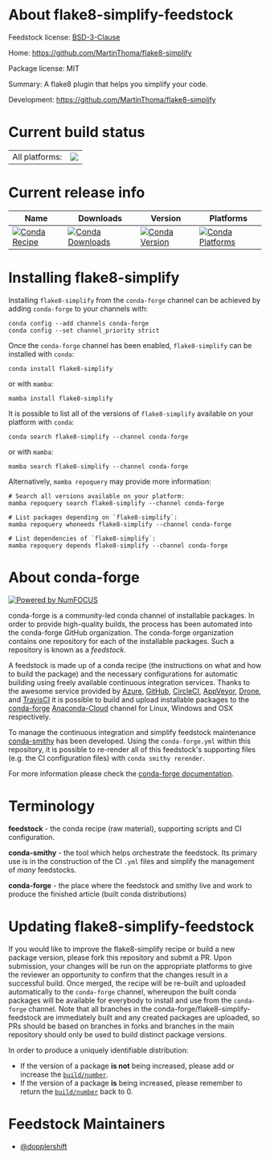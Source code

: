 About flake8-simplify-feedstock
===============================

Feedstock license: [BSD-3-Clause](https://github.com/conda-forge/flake8-simplify-feedstock/blob/main/LICENSE.txt)

Home: https://github.com/MartinThoma/flake8-simplify

Package license: MIT

Summary: A flake8 plugin that helps you simplify your code.

Development: https://github.com/MartinThoma/flake8-simplify

Current build status
====================


<table><tr><td>All platforms:</td>
    <td>
      <a href="https://dev.azure.com/conda-forge/feedstock-builds/_build/latest?definitionId=11355&branchName=main">
        <img src="https://dev.azure.com/conda-forge/feedstock-builds/_apis/build/status/flake8-simplify-feedstock?branchName=main">
      </a>
    </td>
  </tr>
</table>

Current release info
====================

| Name | Downloads | Version | Platforms |
| --- | --- | --- | --- |
| [![Conda Recipe](https://img.shields.io/badge/recipe-flake8--simplify-green.svg)](https://anaconda.org/conda-forge/flake8-simplify) | [![Conda Downloads](https://img.shields.io/conda/dn/conda-forge/flake8-simplify.svg)](https://anaconda.org/conda-forge/flake8-simplify) | [![Conda Version](https://img.shields.io/conda/vn/conda-forge/flake8-simplify.svg)](https://anaconda.org/conda-forge/flake8-simplify) | [![Conda Platforms](https://img.shields.io/conda/pn/conda-forge/flake8-simplify.svg)](https://anaconda.org/conda-forge/flake8-simplify) |

Installing flake8-simplify
==========================

Installing `flake8-simplify` from the `conda-forge` channel can be achieved by adding `conda-forge` to your channels with:

```
conda config --add channels conda-forge
conda config --set channel_priority strict
```

Once the `conda-forge` channel has been enabled, `flake8-simplify` can be installed with `conda`:

```
conda install flake8-simplify
```

or with `mamba`:

```
mamba install flake8-simplify
```

It is possible to list all of the versions of `flake8-simplify` available on your platform with `conda`:

```
conda search flake8-simplify --channel conda-forge
```

or with `mamba`:

```
mamba search flake8-simplify --channel conda-forge
```

Alternatively, `mamba repoquery` may provide more information:

```
# Search all versions available on your platform:
mamba repoquery search flake8-simplify --channel conda-forge

# List packages depending on `flake8-simplify`:
mamba repoquery whoneeds flake8-simplify --channel conda-forge

# List dependencies of `flake8-simplify`:
mamba repoquery depends flake8-simplify --channel conda-forge
```


About conda-forge
=================

[![Powered by
NumFOCUS](https://img.shields.io/badge/powered%20by-NumFOCUS-orange.svg?style=flat&colorA=E1523D&colorB=007D8A)](https://numfocus.org)

conda-forge is a community-led conda channel of installable packages.
In order to provide high-quality builds, the process has been automated into the
conda-forge GitHub organization. The conda-forge organization contains one repository
for each of the installable packages. Such a repository is known as a *feedstock*.

A feedstock is made up of a conda recipe (the instructions on what and how to build
the package) and the necessary configurations for automatic building using freely
available continuous integration services. Thanks to the awesome service provided by
[Azure](https://azure.microsoft.com/en-us/services/devops/), [GitHub](https://github.com/),
[CircleCI](https://circleci.com/), [AppVeyor](https://www.appveyor.com/),
[Drone](https://cloud.drone.io/welcome), and [TravisCI](https://travis-ci.com/)
it is possible to build and upload installable packages to the
[conda-forge](https://anaconda.org/conda-forge) [Anaconda-Cloud](https://anaconda.org/)
channel for Linux, Windows and OSX respectively.

To manage the continuous integration and simplify feedstock maintenance
[conda-smithy](https://github.com/conda-forge/conda-smithy) has been developed.
Using the ``conda-forge.yml`` within this repository, it is possible to re-render all of
this feedstock's supporting files (e.g. the CI configuration files) with ``conda smithy rerender``.

For more information please check the [conda-forge documentation](https://conda-forge.org/docs/).

Terminology
===========

**feedstock** - the conda recipe (raw material), supporting scripts and CI configuration.

**conda-smithy** - the tool which helps orchestrate the feedstock.
                   Its primary use is in the construction of the CI ``.yml`` files
                   and simplify the management of *many* feedstocks.

**conda-forge** - the place where the feedstock and smithy live and work to
                  produce the finished article (built conda distributions)


Updating flake8-simplify-feedstock
==================================

If you would like to improve the flake8-simplify recipe or build a new
package version, please fork this repository and submit a PR. Upon submission,
your changes will be run on the appropriate platforms to give the reviewer an
opportunity to confirm that the changes result in a successful build. Once
merged, the recipe will be re-built and uploaded automatically to the
`conda-forge` channel, whereupon the built conda packages will be available for
everybody to install and use from the `conda-forge` channel.
Note that all branches in the conda-forge/flake8-simplify-feedstock are
immediately built and any created packages are uploaded, so PRs should be based
on branches in forks and branches in the main repository should only be used to
build distinct package versions.

In order to produce a uniquely identifiable distribution:
 * If the version of a package **is not** being increased, please add or increase
   the [``build/number``](https://docs.conda.io/projects/conda-build/en/latest/resources/define-metadata.html#build-number-and-string).
 * If the version of a package **is** being increased, please remember to return
   the [``build/number``](https://docs.conda.io/projects/conda-build/en/latest/resources/define-metadata.html#build-number-and-string)
   back to 0.

Feedstock Maintainers
=====================

* [@dopplershift](https://github.com/dopplershift/)

